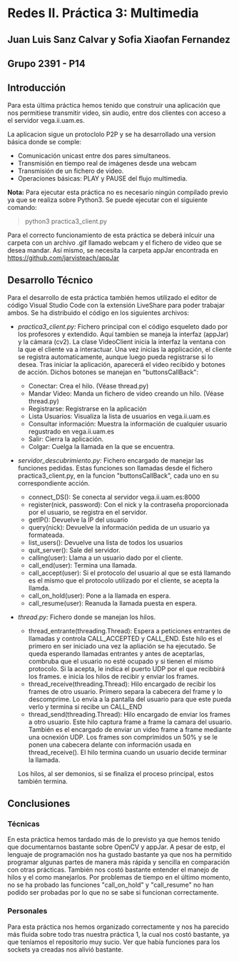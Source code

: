 # Redes II. Práctica 3: Multimedia
## Juan Luis Sanz Calvar y Sofia Xiaofan Fernandez
## Grupo 2391 - P14

## Introducción

Para esta última práctica hemos tenido que construir una aplicación que nos permitiese transmitir video, sin audio, entre dos clientes con acceso a el servidor vega.ii.uam.es.

La aplicacion sigue un protoclolo P2P y se ha desarrollado una version básica donde se comple:
* Comunicación unicast entre dos pares simultaneos.
* Transmisión en tiempo real de imágenes desde una webcam
* Transmisión de un fichero de video.
* Operaciones básicas: PLAY y PAUSE del flujo multimedia.

**Nota:** Para ejecutar esta práctica no es necesario ningún compilado previo ya que se realiza sobre Python3. Se puede ejecutar con el siguiente comando:
> python3 practica3_client.py

Para el correcto funcionamiento de esta práctica se deberá inlcuir una carpeta con un archivo .gif llamado webcam y el fichero de video que se desea mandar. Así mismo, se necesita la carpeta appJar encontrada en https://github.com/jarvisteach/appJar



## Desarrollo Técnico
Para el desarrollo de esta práctica también hemos utilizado el editor de código Visual Studio Code con la extensión LiveShare para poder trabajar ambos.
Se ha distribuido el código en los siguientes archivos:
* *practica3_client.py:* Fichero principal con el código esqueleto dado por los profesores y extendido.
Aquí tambien se maneja la interfaz (appJar) y la cámara (cv2).
La clase VideoClient inicia la interfaz la ventana con la que el cliente va a interactuar. Una vez inicias la applicación, el cliente se registra automaticamente, aunque luego pueda registrarse si lo desea.
Tras iniciar la aplicación, aparecerá el video recibido y botones de acción. Dichos botones se manejan en "buttonsCallBack":
    - Conectar: Crea el hilo. (Véase thread.py)
    - Mandar Video: Manda un fichero de video creando un hilo. (Véase thread.py)
    - Registrarse: Registrarse en la aplicación
    - Lista Usuarios: Visualiza la lista de usuarios en vega.ii.uam.es
    - Consultar información: Muestra la información de cualquier usuario regustrado en vega.ii.uam.es
    - Salir: Cierra la aplicación.
    - Colgar: Cuelga la llamada en la que se encuentra.


* *servidor_descubrimiento.py:* Fichero encargado de manejar las funciones pedidas. Estas funciones son llamadas desde el fichero practica3_client.py, en la funcion "buttonsCallBack", cada uno en su correspondiente acción.
    - connect_DS(): Se conecta al servidor vega.ii.uam.es:8000
    - register(nick, password): Con el nick y la contraseña proporcionada por el usuario, se registra en el servidor.
    - getIP(): Devuelve la IP del usuario
    - query(nick): Devuelve la información pedida de un usuario ya formateada.
    - list_users(): Devuelve una lista de todos los usuarios 
    - quit_server(): Sale del servidor.
    - calling(user): Llama a un usuario dado por el cliente.
    - call_end(user): Termina una llamada.
    - call_accept(user): Si el protocolo del usuario al que se está llamando es el mismo que el protocolo utilizado por el cliente, se acepta la llamda.
    - call_on_hold(user): Pone a la llamada en espera.
    - call_resume(user): Reanuda la llamada puesta en espera.


* *thread.py:* Fichero donde se manejan los hilos.
    - thread_entrante(threading.Thread): Espera a peticiones entrantes de llamadas y controla CALL_ACCEPTED y CALL_END. Este hilo es el primero en ser iniciado una vez la apliación se ha ejecutado. Se queda esperando llamadas entrantes y antes de aceptarlas, combruba que el usuario no esté ocupado y si tienen el mismo protocolo. Si la acepta, le indica el puerto UDP por el que recibbirá los frames. e inicia los hilos de recibir y enviar los frames.
    - thread_receive(threading.Thread): Hilo encargado de recibir los frames de otro usuario. Primero separa la cabecera del frame y lo descomprime. Lo envía a la pantalla del usuario para que este pueda verlo y termina si recibe un CALL_END
    - thread_send(threading.Thread): Hilo encargado de enviar los frames a otro usuario. Este hilo captura frame a frame la camara del usuario. También es el encargado de enviar un video frame a frame mediante una ocnexión UDP. Los frames son comprimidos un 50% y se le ponen una cabecera delante con información usada en thread_receive(). El hilo termina cuando un usuario decide terminar la llamada.

    Los hilos, al ser demonios, si se finaliza el proceso principal, estos también termina. 

## Conclusiones
### Técnicas
En esta práctica hemos tardado más de lo previsto ya que hemos tenido que documentarnos bastante sobre OpenCV y appJar. 
A pesar de estp, el lenguaje de programación nos ha gustado bastante ya que nos ha permitido programar algunas partes de manera más rápida y sencilla en comparación con otras prácticas.
También nos costó bastante entender el manejo de hilos y el como manejarlos.
Por problemas de tiempo en el último momento, no se ha probado las funciones "call_on_hold" y "call_resume" no han podido ser probadas por lo que no se sabe si funcionan correctamente.

### Personales
Para esta práctica nos hemos organizado correctamente y nos ha parecido más fluida sobre todo tras nuestra práctica 1, la cual nos costó bastante, ya que teníamos el repositorio muy sucio.
Ver que había funciones para los sockets ya creadas nos alivió bastante.
